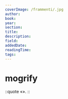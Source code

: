 ```yaml
---
coverImage: /frammenti/.jpg
author: 
book: 
year: 
section: 
title:
description: 
field: 
addedDate:
readingTime: 
tags: 
---
```


# mogrify

::quote
«».
::

